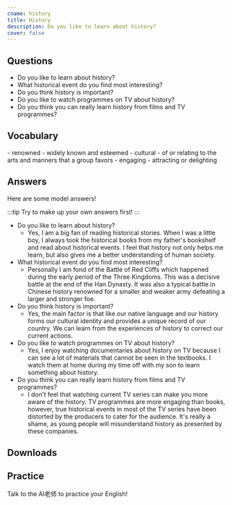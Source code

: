 ```yaml
---
cname: history
title: History
description: Do you like to learn about history?
cover: false
---
```

<banner></banner>

## Questions

- Do you like to learn about history?
- What historical event do you find most interesting?
- Do you think history is important?
- Do you like to watch programmes on TV about history?
- Do you think you can really learn history from films and TV programmes?

## Vocabulary

<vocab-list>
- renowned
  - widely known and esteemed
- cultural
  - of or relating to the arts and manners that a group favors
- engaging
  - attracting or delighting

<!-- blank -->

</vocab-list>

## Answers
Here are some model answers!

:::tip
Try to make up your own answers first!
:::

- Do you like to learn about history?
  - Yes, I am a big fan of reading historical stories. When I was a little boy, I always took the historical books from my father&#39;s bookshelf and read about historical events. I feel that history not only helps me learn, but also gives me a better understanding of human society.
- What historical event do you find most interesting?
  - Personally I am fond of the Battle of Red Cliffs which happened during the early period of the Three Kingdoms. This was a decisive battle at the end of the Han Dynasty. It was also a typical battle in Chinese history renowned for a smaller and weaker army defeating a larger and stronger foe.
- Do you think history is important?
  - Yes, the main factor is that like our native language and our history forms our cultural identity and provides a unique record of our country. We can learn from the experiences of history to correct our current actions.
- Do you like to watch programmes on TV about history?
  - Yes, I enjoy watching documentaries about history on TV because I can see a lot of materials that cannot be seen in the textbooks. I watch them at home during my time off with my son to learn something about history.
- Do you think you can really learn history from films and TV programmes?
  - I don&#39;t feel that watching current TV series can make you more aware of the history. TV programmes are more engaging than books, however, true historical events in most of the TV series have been distorted by the producers to cater for the audience. It&#39;s really a shame, as young people will misunderstand history as presented by these companies.

## Downloads
<downloads></downloads>

## Practice
Talk to the AI老师 to practice your English!
<qrfooter></qrfooter>




